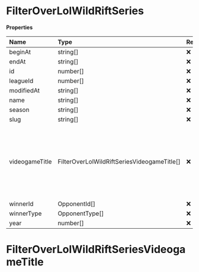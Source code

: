 # FilterOverLolWildRiftSeries

**Properties**

| Name           | Type                                        | Required | Description                                                                                              |
| :------------- | :------------------------------------------ | :------- | :------------------------------------------------------------------------------------------------------- |
| beginAt        | string[]                                    | ❌       |                                                                                                          |
| endAt          | string[]                                    | ❌       |                                                                                                          |
| id             | number[]                                    | ❌       |                                                                                                          |
| leagueId       | number[]                                    | ❌       |                                                                                                          |
| modifiedAt     | string[]                                    | ❌       |                                                                                                          |
| name           | string[]                                    | ❌       |                                                                                                          |
| season         | string[]                                    | ❌       |                                                                                                          |
| slug           | string[]                                    | ❌       |                                                                                                          |
| videogameTitle | FilterOverLolWildRiftSeriesVideogameTitle[] | ❌       | A videogame title id or slug. <br/>Only for `/csgo/*`, `/codmw/*`, `/fifa/*` and `/ow/*` endpoints <br/> |
| winnerId       | OpponentId[]                                | ❌       |                                                                                                          |
| winnerType     | OpponentType[]                              | ❌       |                                                                                                          |
| year           | number[]                                    | ❌       |                                                                                                          |

# FilterOverLolWildRiftSeriesVideogameTitle
